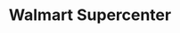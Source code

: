 ---
title: "Walmart Supercenter"
url: /paducah/walmart-supercenter-hinkleville-road/
shop: Supermarkt
---